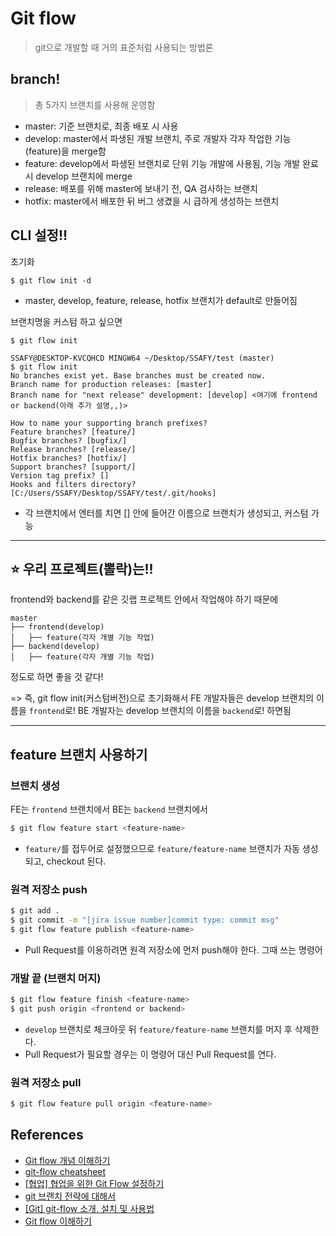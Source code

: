 # Git flow

> git으로 개발할 때 거의 표준처럼 사용되는 방법론

## branch!

> 총 5가지 브랜치를 사용해 운영함

- master: 기준 브랜치로, 최종 배포 시 사용
- develop: master에서 파생된 개발 브랜치, 주로 개발자 각자 작업한 기능(feature)을 merge함
- feature: develop에서 파생된 브랜치로 단위 기능 개발에 사용됨, 기능 개발 완료 시 develop 브랜치에 merge
- release: 배포를 위해 master에 보내기 전, QA 검사하는 브랜치
- hotfix: master에서 배포한 뒤 버그 생겼을 시 급하게 생성하는 브랜치

## CLI 설정!!

초기화

```
$ git flow init -d
```

- master, develop, feature, release, hotfix 브랜치가 default로 만들어짐

브랜치명을 커스텀 하고 싶으면

```
$ git flow init
```

```
SSAFY@DESKTOP-KVCQHCD MINGW64 ~/Desktop/SSAFY/test (master)
$ git flow init
No branches exist yet. Base branches must be created now.
Branch name for production releases: [master]
Branch name for "next release" development: [develop] <여기에 frontend or backend(아래 추가 설명,,)>

How to name your supporting branch prefixes?
Feature branches? [feature/]
Bugfix branches? [bugfix/]
Release branches? [release/]
Hotfix branches? [hotfix/]
Support branches? [support/]
Version tag prefix? []
Hooks and filters directory? [C:/Users/SSAFY/Desktop/SSAFY/test/.git/hooks]
```

- 각 브랜치에서 엔터를 치면 [] 안에 들어간 이름으로 브랜치가 생성되고, 커스텀 가능

---

## ⭐️ 우리 프로젝트(뽈락)는!!

frontend와 backend를 같은 깃랩 프로젝트 안에서 작업해야 하기 때문에

```
master
├── frontend(develop)
│   ├── feature(각자 개별 기능 작업)
├── backend(develop)
│   ├── feature(각자 개별 기능 작업)
```

정도로 하면 좋을 것 같다!

=> 즉, git flow init(커스텀버전)으로 초기화해서 FE 개발자들은 develop 브랜치의 이름을 `frontend`로! BE 개발자는 develop 브랜치의 이름을 `backend`로! 하면됨

---

## feature 브랜치 사용하기

### 브랜치 생성
FE는 `frontend` 브랜치에서 BE는 `backend` 브랜치에서

```bash
$ git flow feature start <feature-name>
```

- `feature/`를 접두어로 설정했으므로 `feature/feature-name` 브랜치가 자동 생성되고, checkout 된다.

### 원격 저장소 push
```bash
$ git add .
$ git commit -m "[jira issue number]commit type: commit msg"
$ git flow feature publish <feature-name>
```

- Pull Request를 이용하려면 원격 저장소에 먼저 push해야 한다. 그때 쓰는 명령어

### 개발 끝 (브랜치 머지)
```bash
$ git flow feature finish <feature-name>
$ git push origin <frontend or backend>
```

- `develop` 브랜치로 체크아웃 뒤 `feature/feature-name` 브랜치를 머지 후 삭제한다.
- Pull Request가 필요할 경우는 이 명령어 대신 Pull Request를 연다.

### 원격 저장소 pull

```bash
$ git flow feature pull origin <feature-name>
```

## References

- [Git flow 개념 이해하기](https://uxgjs.tistory.com/183)
- [git-flow cheatsheet](https://danielkummer.github.io/git-flow-cheatsheet/index.ko_KR.html)
- [[협업] 협업을 위한 Git Flow 설정하기](https://overcome-the-limits.tistory.com/entry/%ED%98%91%EC%97%85-%ED%98%91%EC%97%85%EC%9D%84-%EC%9C%84%ED%95%9C-Git-Flow-%EC%84%A4%EC%A0%95%ED%95%98%EA%B8%B0)
- [git 브랜치 전략에 대해서](https://tecoble.techcourse.co.kr/post/2021-07-15-git-branch/)
- [[Git] git-flow 소개, 설치 및 사용법](https://hbase.tistory.com/60)
- [Git flow 이해하기](https://lab.ssafy.com/s06-webmobile1-sub2/S06P12C203/-/edit/frontend/TIL/hyein/Git/git-flow-%EC%9D%B4%ED%95%B4%ED%95%98%EA%B8%B0.md)
